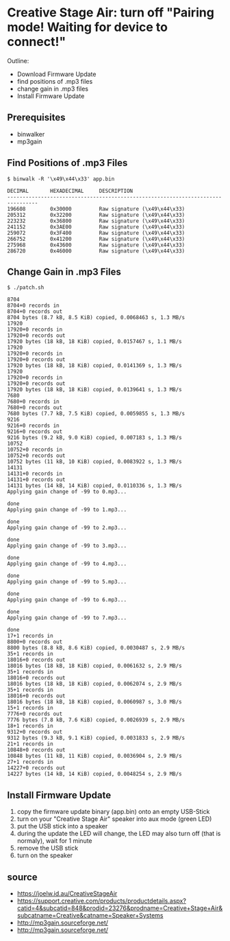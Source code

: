 # Creative Stage Air: turn off "Pairing mode! Waiting for device to connect!" 

Outline:
* Download Firmware Update
* find positions of .mp3 files
* change gain in .mp3 files
* Install Firmware Update

## Prerequisites
* binwalker
* mp3gain

## Find Positions of .mp3 Files

```
$ binwalk -R '\x49\x44\x33' app.bin

DECIMAL       HEXADECIMAL     DESCRIPTION
--------------------------------------------------------------------------------
196608        0x30000         Raw signature (\x49\x44\x33)
205312        0x32200         Raw signature (\x49\x44\x33)
223232        0x36800         Raw signature (\x49\x44\x33)
241152        0x3AE00         Raw signature (\x49\x44\x33)
259072        0x3F400         Raw signature (\x49\x44\x33)
266752        0x41200         Raw signature (\x49\x44\x33)
275968        0x43600         Raw signature (\x49\x44\x33)
286720        0x46000         Raw signature (\x49\x44\x33)
```


## Change Gain in .mp3 Files

```
$ ./patch.sh

8704
8704+0 records in
8704+0 records out
8704 bytes (8.7 kB, 8.5 KiB) copied, 0.0068463 s, 1.3 MB/s
17920
17920+0 records in
17920+0 records out
17920 bytes (18 kB, 18 KiB) copied, 0.0157467 s, 1.1 MB/s
17920
17920+0 records in
17920+0 records out
17920 bytes (18 kB, 18 KiB) copied, 0.0141369 s, 1.3 MB/s
17920
17920+0 records in
17920+0 records out
17920 bytes (18 kB, 18 KiB) copied, 0.0139641 s, 1.3 MB/s
7680
7680+0 records in
7680+0 records out
7680 bytes (7.7 kB, 7.5 KiB) copied, 0.0059855 s, 1.3 MB/s
9216
9216+0 records in
9216+0 records out
9216 bytes (9.2 kB, 9.0 KiB) copied, 0.007183 s, 1.3 MB/s
10752
10752+0 records in
10752+0 records out
10752 bytes (11 kB, 10 KiB) copied, 0.0083922 s, 1.3 MB/s
14131
14131+0 records in
14131+0 records out
14131 bytes (14 kB, 14 KiB) copied, 0.0110336 s, 1.3 MB/s
Applying gain change of -99 to 0.mp3...

done
Applying gain change of -99 to 1.mp3...

done
Applying gain change of -99 to 2.mp3...

done
Applying gain change of -99 to 3.mp3...

done
Applying gain change of -99 to 4.mp3...

done
Applying gain change of -99 to 5.mp3...

done
Applying gain change of -99 to 6.mp3...

done
Applying gain change of -99 to 7.mp3...

done
17+1 records in
8800+0 records out
8800 bytes (8.8 kB, 8.6 KiB) copied, 0.0030487 s, 2.9 MB/s
35+1 records in
18016+0 records out
18016 bytes (18 kB, 18 KiB) copied, 0.0061632 s, 2.9 MB/s
35+1 records in
18016+0 records out
18016 bytes (18 kB, 18 KiB) copied, 0.0062074 s, 2.9 MB/s
35+1 records in
18016+0 records out
18016 bytes (18 kB, 18 KiB) copied, 0.0060987 s, 3.0 MB/s
15+1 records in
7776+0 records out
7776 bytes (7.8 kB, 7.6 KiB) copied, 0.0026939 s, 2.9 MB/s
18+1 records in
9312+0 records out
9312 bytes (9.3 kB, 9.1 KiB) copied, 0.0031833 s, 2.9 MB/s
21+1 records in
10848+0 records out
10848 bytes (11 kB, 11 KiB) copied, 0.0036904 s, 2.9 MB/s
27+1 records in
14227+0 records out
14227 bytes (14 kB, 14 KiB) copied, 0.0048254 s, 2.9 MB/s
```

## Install Firmware Update

1) copy the firmware update binary (app.bin) onto an empty USB-Stick
1) turn on your "Creative Stage Air" speaker into aux mode (green LED)
1) put the USB stick into a speaker
1) during the update the LED will change, the LED may also turn off (that is normaly), wait for 1 minute
1) remove the USB stick
1) turn on the speaker



## source

* https://joelw.id.au/CreativeStageAir
* https://support.creative.com/products/productdetails.aspx?catid=4&subcatid=848&prodid=23276&prodname=Creative+Stage+Air&subcatname=Creative&catname=Speaker+Systems
* http://mp3gain.sourceforge.net/
* http://mp3gain.sourceforge.net/






